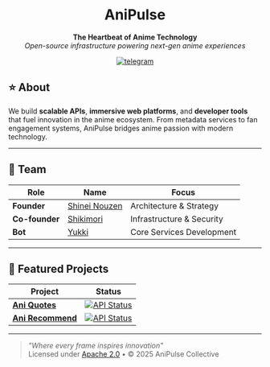 <div align="center">
  
# AniPulse
**The Heartbeat of Anime Technology**  
*Open-source infrastructure powering next-gen anime experiences*

[![telegram](https://img.shields.io/badge/Join-Telegram-7289DA?logo=telegram)](https://telegram.me/QuinxNetwork)

</div>

## ⭐ About
We build **scalable APIs**, **immersive web platforms**, and **developer tools** that fuel innovation in the anime ecosystem. From metadata services to fan engagement systems, AniPulse bridges anime passion with modern technology.

---

## 👥 Team
| Role | Name | Focus |
|------|------|-------|
| **Founder** | [Shinei Nouzen](https://github.com/Shineii86) | Architecture & Strategy |
| **Co-founder** | [Shikimori](https://github.com/Shikimoriix) | Infrastructure & Security |
| **Bot** | [Yukki](https://github.com/YukkiiBot) | Core Services Development |

---

## 🚀 Featured Projects
| Project | Status |
|---------|--------|
| [**Ani Quotes**](https://github.com/Shineii86/AniQuotesAPI) | [![API Status](https://img.shields.io/website?down_color=lightgrey&down_message=offline&label=API%20Status&style=for-the-badge&up_color=green&up_message=online&url=https%3A%2F%2Faniquotesapi.vercel.app)](https://aniquotesapi.vercel.app) |
| [**Ani Recommend**](https://github.com/Shineii86/AniRecommendAPI) | [![API Status](https://img.shields.io/website?down_color=lightgrey&down_message=offline&label=API%20Status&style=for-the-badge&up_color=green&up_message=online&url=https%3A%2F%2Faniquotesapi.vercel.app)](https://anirecommend.vercel.app) |

---

> *"Where every frame inspires innovation"*  
> Licensed under [Apache 2.0](LICENSE) • © 2025 AniPulse Collective
